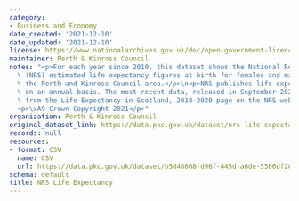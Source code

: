 ```yaml
---
category:
- Business and Economy
date_created: '2021-12-10'
date_updated: '2021-12-10'
license: https://www.nationalarchives.gov.uk/doc/open-government-licence/version/3/
maintainer: Perth & Kinross Council
notes: "<p>For each year since 2010, this dataset shows the National Records of Scotland\
  \ (NRS) estimated life expectancy figures at birth for females and males within\
  \ the Perth and Kinross Council area.</p>\n<p>NRS publishes life expectancy estimates\
  \ on an annual basis. The most recent data, released in September 2021, are sourced\
  \ from the Life Expectancy in Scotland, 2018-2020 page on the NRS website.</p>\n\
  <p>\xA9 Crown Copyright 2021</p>"
organization: Perth & Kinross Council
original_dataset_link: https://data.pkc.gov.uk/dataset/nrs-life-expectancy
records: null
resources:
- format: CSV
  name: CSV
  url: https://data.pkc.gov.uk/dataset/b5d48668-d96f-445d-a6de-5566df2810f2/resource/770894e3-402c-42a6-9ad9-0cb67fe9bea8/download/estimatedlifeexpectancyatbirthpkc.csv
schema: default
title: NRS Life Expectancy
---
```

